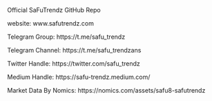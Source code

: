 Official SaFuTrendz GitHub Repo
<p>website: www.safutrendz.com</p>
<p>Telegram Group: https://t.me/safu_trendz</p>
<p>Telegram Channel: https://t.me/safu_trendzans</p>
<p>Twitter Handle: https://twitter.com/safu_trendz</p>
<p>Medium Handle: https://safu-trendz.medium.com/</p>
<p>Market Data By Nomics: https://nomics.com/assets/safu8-safutrendz</p>
